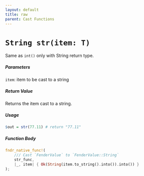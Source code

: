 ```yaml
---
layout: default
title: raw
parent: Cast Functions
---
```


# `String str(item: T)`
Same as `int()` only with String return type.

##### Parameters
`item`: item to be cast to a string

##### Return Value
Returns the item cast to a string.

##### Usage
```r
$out = str(77.11) # return "77.11"
```

##### Function Body
```rust
fndr_native_func!(
    /// Cast `FenderValue` to `FenderValue::String`
    str_func,
    |_, item| { Ok(String(item.to_string().into()).into()) }
);
```
